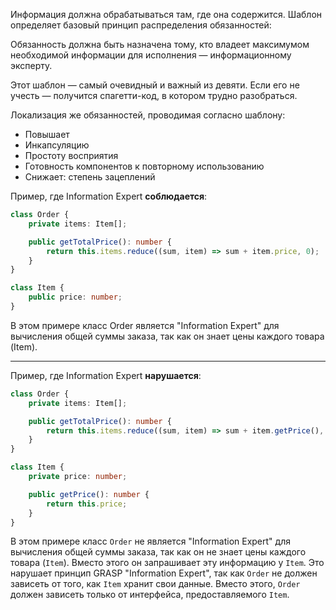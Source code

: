 Информация должна обрабатываться там, где она содержится.
Шаблон определяет базовый принцип распределения обязанностей:

Обязанность должна быть назначена тому, кто владеет максимумом необходимой информации для исполнения — информационному эксперту.

Этот шаблон — самый очевидный и важный из девяти. Если его не учесть — получится спагетти-код, в котором трудно разобраться.

Локализация же обязанностей, проводимая согласно шаблону:
- Повышает
- Инкапсуляцию
- Простоту восприятия
- Готовность компонентов к повторному использованию
- Снижает: степень зацеплений

Пример, где Information Expert **соблюдается**:

```typescript
class Order {
    private items: Item[];

    public getTotalPrice(): number {
        return this.items.reduce((sum, item) => sum + item.price, 0);
    }
}

class Item {
    public price: number;
}
```

В этом примере класс Order является "Information Expert" для вычисления общей суммы заказа, так как он знает цены каждого товара (Item).

---

Пример, где Information Expert **нарушается**:

```typescript
class Order {
    private items: Item[];

    public getTotalPrice(): number {
        return this.items.reduce((sum, item) => sum + item.getPrice(), 0);
    }
}

class Item {
    private price: number;

    public getPrice(): number {
        return this.price;
    }
}
```

В этом примере класс `Order` не является "Information Expert" для вычисления общей суммы заказа, так как он не знает цены каждого товара (`Item`). Вместо этого он запрашивает эту информацию у `Item`. Это нарушает принцип GRASP "Information Expert", так как `Order` не должен зависеть от того, как `Item` хранит свои данные. Вместо этого, `Order` должен зависеть только от интерфейса, предоставляемого `Item`.